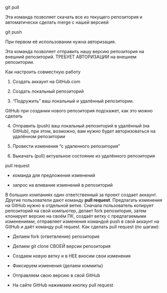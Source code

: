 git pull

Эта команда позволяет скачать все из текущего репозитория и автоматически сделать merge с нашей версией



git push

При первом её использовании нужна авторизация.

Эта команда позволяет отправить нашу версию репозитория на внешний репозиторий. ТРЕБУЕТ АВТОРИЗАЦИИ на внешнем репозитории.



Как настроить совместную работу



1. Создать аккаунт на GitHub.com

2. Создать локальный репозиторий

3. “Подружить” ваш локальный и удалённый репозитории. 

    

GitHub при создании нового репозитория подскажет, как это можно сделать

    

4. Отправить (push) ваш локальный репозиторий в удалённый (на GitHub), при этом, возможно, вам нужно будет авторизоваться на удалённом репозитории

5. Провести изменения “с удаленного репозитория”

6. Выкачать (pull) актуальное состояние из удалённого репозитория



pull request



- команда для предложения изменений 



- запрос на вливание изменений в репозиторий

В больших компаниях один ответственный за проект создает аккаунт. Другие пользователи дают команду **pull request**. Предлагать изменения на GitHub нужно в отдельной ветке. 
Сначала пользователь копирует репозиторий на свой компьютер, делает fork репозитория, затем клонирует версию на своём ПК, создаёт ветку с предлагаемыми изменениями, отправляет изменения командой push в свой аккаунт на GitHub и даёт команду pull request.
Как сделать pull request (по шагам):



- Делаем fork (ответвление) репозитория

- Делаем git clone СВОЕЙ версии репозитория

- Создаем новую ветку и в НЕЕ вносим свои изменения

- Фиксируем изменения (делаем коммиты)

- Отправляем свою версию в свой GitHub

- На сайте GitHub нажимаем кнопку pull request
